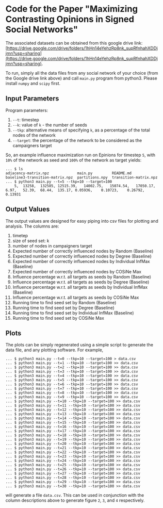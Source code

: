 # Code for the Paper "Maximizing Contrasting Opinions in Signed Social Networks"

The associated datasets can be obtained from this google drive link: [https://drive.google.com/drive/folders/1hHn14eYehzRp8nk_supRfnhahXDDjjmn?usp=sharing](https://drive.google.com/drive/folders/1hHn14eYehzRp8nk_supRfnhahXDDjjmn?usp=sharing).

To run, simply all the data files from any social network of your choice (from the Google drive link above) and call `main.py` program from python3. Please install `numpy` and `scipy` first.

## Input Parameters

Program parameters:
1. `--t`: timestep
2. `--k`: value of `k` - the number of seeds
3. `--tkp`: alternative means of specifying `k`, as a percentage of the total nodes of the network
4. `--target`: the percentage of the network to be considered as the campaigners target

So, an example influence maximization run on Epinions for timestep `5`, with `10%` of the network as seed and `100%` of the network as target yields:
```
... $ ls
adjacency-matrix.npz             main.py         README.md
baseline3-transition-matrix.npz  partitions.npy  transition-matrix.npz
... $ python3 main.py --t=5 --tkp=10 --target=100
	5,	13258,	132585,	12515.39,	14002.75,	15074.54,	17050.17,	6.97,	52.39,	68.44,	135.17,	0.05936,	0.10723,	0.26792,	0.13931
```

## Output Values

The output values are designed for easy piping into csv files for plotting and analysis. The columns are:

1. timetep
2. size of seed set: k
3. number of nodes in campaigners target
4. Expected number of correctly influenced nodes by Random (Baseline)
5. Expected number of correctly influenced nodes by Degree (Baseline)
6. Expected number of correctly influenced nodes by Individual InfMax (Baseline)
7. Expected number of correctly influenced nodes by COSiNe Max
8. Influence percentage w.r.t. all targets as seeds by Random (Baseline)
9. Influence percentage w.r.t. all targets as seeds by Degree (Baseline)
10. Influence percentage w.r.t. all targets as seeds by Individual InfMax (Baseline)
11. Influence percentage w.r.t. all targets as seeds by COSiNe Max
12. Running time to find seed set by Random (Baseline)
13. Running time to find seed set by Degree (Baseline)
14. Running time to find seed set by Individual InfMax (Baseline)
15. Running time to find seed set by COSiNe Max

## Plots

The plots can be simply regenerated using a simple script to generate the data file, and any plotting software. For example, 

```
... $ python3 main.py --t=0 --tkp=10 --target=100 > data.csv
... $ python3 main.py --t=1 --tkp=10 --target=100 >> data.csv
... $ python3 main.py --t=2 --tkp=10 --target=100 >> data.csv
... $ python3 main.py --t=3 --tkp=10 --target=100 >> data.csv
... $ python3 main.py --t=4 --tkp=10 --target=100 >> data.csv
... $ python3 main.py --t=5 --tkp=10 --target=100 >> data.csv
... $ python3 main.py --t=6 --tkp=10 --target=100 >> data.csv
... $ python3 main.py --t=7 --tkp=10 --target=100 >> data.csv
... $ python3 main.py --t=8 --tkp=10 --target=100 >> data.csv
... $ python3 main.py --t=9 --tkp=10 --target=100 >> data.csv
... $ python3 main.py --t=10 --tkp=10 --target=100 >> data.csv
... $ python3 main.py --t=11 --tkp=10 --target=100 >> data.csv
... $ python3 main.py --t=12 --tkp=10 --target=100 >> data.csv
... $ python3 main.py --t=13 --tkp=10 --target=100 >> data.csv
... $ python3 main.py --t=14 --tkp=10 --target=100 >> data.csv
... $ python3 main.py --t=15 --tkp=10 --target=100 >> data.csv
... $ python3 main.py --t=16 --tkp=10 --target=100 >> data.csv
... $ python3 main.py --t=17 --tkp=10 --target=100 >> data.csv
... $ python3 main.py --t=18 --tkp=10 --target=100 >> data.csv
... $ python3 main.py --t=19 --tkp=10 --target=100 >> data.csv
... $ python3 main.py --t=20 --tkp=10 --target=100 >> data.csv
... $ python3 main.py --t=21 --tkp=10 --target=100 >> data.csv
... $ python3 main.py --t=22 --tkp=10 --target=100 >> data.csv
... $ python3 main.py --t=23 --tkp=10 --target=100 >> data.csv
... $ python3 main.py --t=24 --tkp=10 --target=100 >> data.csv
... $ python3 main.py --t=25 --tkp=10 --target=100 >> data.csv
... $ python3 main.py --t=26 --tkp=10 --target=100 >> data.csv
... $ python3 main.py --t=27 --tkp=10 --target=100 >> data.csv
... $ python3 main.py --t=28 --tkp=10 --target=100 >> data.csv
... $ python3 main.py --t=29 --tkp=10 --target=100 >> data.csv
... $ python3 main.py --t=30 --tkp=10 --target=100 >> data.csv
```

will generate a file `data.csv`. This can be used in conjunction with the column descriptions above to generate figure `2`, `3`, and `4` respectively.

